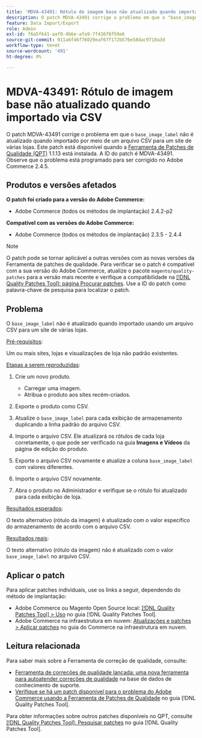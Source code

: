 ```yaml
---
title: 'MDVA-43491: Rótulo de imagem base não atualizado quando importado via CSV'
description: O patch MDVA-43491 corrige o problema em que o "base_image_label" não é atualizado quando importado por meio de um arquivo CSV para um site de várias lojas. Este patch está disponível quando a [Ferramenta de correções de qualidade (QPT)](https://experienceleague.adobe.com/pt-br/docs/commerce-operations/tools/quality-patches-tool/quality-patches-tool-to-self-serve-quality-patches) 1.1.13 está instalada. A ID do patch é MDVA-43491. Observe que o problema está programado para ser corrigido no Adobe Commerce 2.4.5.
feature: Data Import/Export
role: Admin
exl-id: f6a5f641-aaf0-4b6e-afa9-7f436f8f59e6
source-git-commit: 011a6f46f76029eaf67f172b576e58dac9710a3d
workflow-type: tm+mt
source-wordcount: '491'
ht-degree: 0%

---
```


# MDVA-43491: Rótulo de imagem base não atualizado quando importado via CSV

O patch MDVA-43491 corrige o problema em que o `base_image_label` não é atualizado quando importado por meio de um arquivo CSV para um site de várias lojas. Este patch está disponível quando a [Ferramenta de Patches de Qualidade (QPT)](https://experienceleague.adobe.com/pt-br/docs/commerce-operations/tools/quality-patches-tool/quality-patches-tool-to-self-serve-quality-patches) 1.1.13 está instalada. A ID do patch é MDVA-43491. Observe que o problema está programado para ser corrigido no Adobe Commerce 2.4.5.

## Produtos e versões afetados

**O patch foi criado para a versão do Adobe Commerce:**

* Adobe Commerce (todos os métodos de implantação) 2.4.2-p2

**Compatível com as versões do Adobe Commerce:**

* Adobe Commerce (todos os métodos de implantação) 2.3.5 - 2.4.4

>[!NOTE]
>
>O patch pode se tornar aplicável a outras versões com as novas versões da Ferramenta de patches de qualidade. Para verificar se o patch é compatível com a sua versão do Adobe Commerce, atualize o pacote `magento/quality-patches` para a versão mais recente e verifique a compatibilidade na [[!DNL Quality Patches Tool]: página Procurar patches](https://experienceleague.adobe.com/pt-br/docs/commerce-operations/tools/quality-patches-tool/quality-patches-tool-to-self-serve-quality-patches). Use a ID do patch como palavra-chave de pesquisa para localizar o patch.

## Problema

O `base_image_label` não é atualizado quando importado usando um arquivo CSV para um site de várias lojas.

<u>Pré-requisitos</u>:

Um ou mais sites, lojas e visualizações de loja não padrão existentes.

<u>Etapas a serem reproduzidas</u>:

1. Crie um novo produto.

   * Carregar uma imagem.
   * Atribua o produto aos sites recém-criados.

1. Exporte o produto como CSV.
1. Atualize o `base_image_label` para cada exibição de armazenamento duplicando a linha padrão do arquivo CSV.
1. Importe o arquivo CSV. Ele atualizará os rótulos de cada loja corretamente, o que pode ser verificado na guia **Imagens e Vídeos** da página de edição do produto.
1. Exporte o arquivo CSV novamente e atualize a coluna `base_image_label` com valores diferentes.
1. Importe o arquivo CSV novamente.
1. Abra o produto no Administrador e verifique se o rótulo foi atualizado para cada exibição de loja.

<u>Resultados esperados</u>:

O texto alternativo (rótulo da imagem) é atualizado com o valor específico do armazenamento de acordo com o arquivo CSV.

<u>Resultados reais</u>:

O texto alternativo (rótulo da imagem) não é atualizado com o valor `base_image_label` no arquivo CSV.

## Aplicar o patch

Para aplicar patches individuais, use os links a seguir, dependendo do método de implantação:

* Adobe Commerce ou Magento Open Source local: [[!DNL Quality Patches Tool] > Uso](/help/tools/quality-patches-tool/usage.md) no guia [!DNL Quality Patches Tool].
* Adobe Commerce na infraestrutura em nuvem: [Atualizações e patches > Aplicar patches](https://experienceleague.adobe.com/docs/commerce-cloud-service/user-guide/develop/upgrade/apply-patches.html?lang=pt-BR) no guia do Commerce na infraestrutura em nuvem.

## Leitura relacionada

Para saber mais sobre a Ferramenta de correção de qualidade, consulte:

* [Ferramenta de correções de qualidade lançada: uma nova ferramenta para autoatender correções de qualidade](https://experienceleague.adobe.com/pt-br/docs/commerce-operations/tools/quality-patches-tool/quality-patches-tool-to-self-serve-quality-patches) na base de dados de conhecimento de suporte.
* [Verifique se há um patch disponível para o problema do Adobe Commerce usando a Ferramenta de Patches de Qualidade](/help/tools/quality-patches-tool/patches-available-in-qpt/check-patch-for-magento-issue-with-magento-quality-patches.md) no guia [!DNL Quality Patches Tool].

Para obter informações sobre outros patches disponíveis no QPT, consulte [[!DNL Quality Patches Tool]: Pesquisar patches](https://experienceleague.adobe.com/tools/commerce-quality-patches/index.html?lang=pt-BR) no guia [!DNL Quality Patches Tool].
